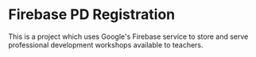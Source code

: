 # Firebase PD Registration

This is a project which uses Google's Firebase service to store and serve professional development workshops available to teachers. 